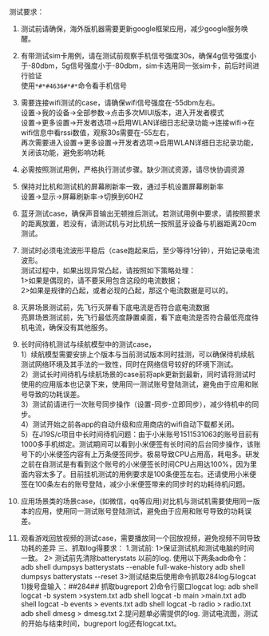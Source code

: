 测试要求：
1. 测试前请确保，海外版机器需要更新google框架应用，减少google服务唤醒。
2. 有带测试sim卡用例，请在测试前观察手机信号强度30s，确保4g信号强度小于-80dbm，5g信号强度小于-80dbm，sim卡选用同一张sim卡，前后时间进行验证  
     使用```*#*#4636#*#*```命令看手机信号
3. 需要连接wifi测试的case，请确保wifi信号强度在-55dbm左右。  
     设置->我的设备->全部参数->点击多次MIUI版本，进入开发者模式  
     设置->更多设置->开发者选项->启用WLAN详细日志纪录功能->连接wifi->在wifi信息中看rssi数值，观察30s需要在-55左右，  
     再次需要进入设置->更多设置->开发者选项->启用WLAN详细日志纪录功能，关闭该功能，避免影响功耗

4. 必需按照测试用例，严格执行测试步骤。缺少测试资源，请尽快协调资源
5. 保持对比机和测试机的屏幕刷新率一致，通过手机设置屏幕刷新率  
     设置->显示->屏幕刷新率->切换到60HZ
6. 蓝牙测试case，确保声音输出无顿挫后测试。若测试用例中要求，请按照要求的距离放置，若没有，请测试机与对比机统一按照蓝牙设备与机器距离20cm测试。
7. 测试时必须电流波形平稳后（case跑起来后，至少等待1分钟），开始记录电流波形。  
 测试过程中，如果出现异常凸起，请按照如下策略处理：  
  1>如果是偶现的，请不要采用包含这段的电流数据；  
  2>如果是规律的凸起，或者必现的凸起，那这个电流数据是可以的。

8. 灭屏场景测试前，先飞行灭屏看下底电流是否符合底电流数据  
     亮屏场景测试前，先飞行最低亮度静置桌面，看下底电流是否符合最低亮度待机电流，确保没有其他服务。
9. 长时间待机测试与续航模型中的测试case，  
    1）续航模型需要安排上个版本与当前测试版本同时挂测，可以确保待机续航测试网络环境及其手法的一致性，同时在网络信号较好的环境下测试。  
    2）测试长时间待机与续航场景的case前将apk更新到最新，同时请将测试时使用的应用版本也记录下来，使用同一测试账号登陆测试，避免由于应用和账号导致的功耗误差。  
    3）测试前请进行一次账号同步操作（设置-同步-立即同步），减少待机中的同步。  
    4）测试开始之前各app的自动升级和应用商店的wifi自动下载都关闭。  
    5）在J19S/c项目中长时间待机问题：​由于小米账号1511531063的账号目前有1000多手机绑定。测试期间可以看到小米便签有长时间的后台同步操作，该账号下的小米便签内容有上万条便签同步。极易导致CPU占用高，耗电多。研发之前在自测试是有看到这个账号的小米便签长时间CPU占用达100%，因为里面内容太多了。目前挂机测试的用例要求是100条便签左右。还请使用小米便签在100条左右的账号登陆，减少小米便签带来的同步时的功耗待机问题。
10. 应用场景类的场景case，(如微信，qq等应用)对比机与测试机需要使用同一版本的应用，使用同一测试账号登陆测试，避免由于应用和账号导致的功耗误差。
11. 观看游戏回放视频的测试case，需要播放同一个回放视频，避免视频不同导致功耗的差异
三、抓取log得要求：
1.测试前:
       1>保证测试机和测试电脑的时间一致。
       2> 测试前先清除batterystats 以前的log. 使用以下两条adb命令：
         adb shell dumpsys batterystats   --enable full-wake-history
         adb shell dumpsys batterystats   --reset
       3>测试结束后使用命令抓取284log与logcat
           1)拨号盘输入：*#*#284#*#* 抓取bugreport
           2)命令行窗口logcat log:
				 adb shell logcat -b system >system.txt
				 adb shell logcat -b main >main.txt
				 adb shell logcat -b events > events.txt
				 adb shell logcat -b radio > radio.txt
				 adb shell dmesg > dmesg.txt
2.提问题单必需提供的log. 
       测试电流图，测试的开始与结束时间，bugreport log还有logcat.txt。
